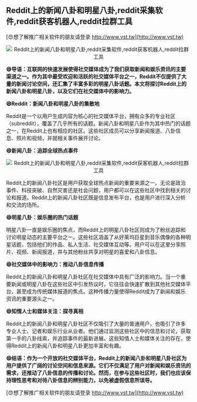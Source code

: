## **Reddit上的新闻八卦和明星八卦,reddit采集软件,reddit获客机器人,reddit拉群工具**

[😍想了解推广相关软件的朋友请登录 http://www.vst.tw](http://www.vst.tw)

 <center><img src="https://vst.tw/MP4/tuiguang/png/0.png" alt="Reddit上的新闻八卦和明星八卦,reddit采集软件,reddit获客机器人,reddit拉群工具"></center>

**😄导语：互联网的快速发展使得社交媒体成为了我们获取新闻和娱乐资讯的主要渠道之一。作为其中最受欢迎和活跃的社交媒体平台之一，Reddit不仅提供了大量的新闻讨论空间，还汇集了丰富多彩的明星八卦话题。本文将探讨Reddit上的新闻八卦和明星八卦，以及它们在社交媒体中的影响力。**

**😄Reddit：新闻八卦和明星八卦的集散地**

Reddit是一个以用户生成内容为核心的社交媒体平台，拥有众多的专业社区（subreddit），覆盖了几乎所有的话题。新闻八卦和明星八卦作为其中热门的话题之一，在Reddit上也有相应的社区。这些社区成员可以分享新闻报道、八卦信息、照片和视频，并就相关事件展开讨论。

**😄新闻八卦：追踪全球热点事件**

 <center><img src="https://vst.tw/MP4/tuiguang/png/4.png" alt="Reddit上的新闻八卦和明星八卦,reddit采集软件,reddit获客机器人,reddit拉群工具"></center>

Reddit上的新闻八卦社区是用户获取全球热点新闻的重要来源之一。无论是政治事件、科技突破、自然灾害还是社会问题，用户都可以在这些社区中找到相关的讨论和报道。Reddit上的新闻八卦社区既是信息发布平台，也是用户进行深入分析和交流的场所。

**😄明星八卦：娱乐圈的热门话题**

明星八卦一直是娱乐圈的焦点，而Reddit上的明星八卦社区则成为了粉丝追踪和讨论明星动态的主要平台之一。这些社区涵盖了从好莱坞巨星到音乐偶像的各种明星话题，包括他们的作品、私人生活、社交媒体互动等。用户可以在这里分享照片、视频、新闻报道，并与其他粉丝共享对明星的喜爱和八卦信息。

**😄社交媒体中的影响力：推动八卦信息传播**

Reddit上的新闻八卦和明星八卦社区在社交媒体中具有广泛的影响力。当一个重要新闻或明星八卦在这些社区中引发热议时，它往往会快速扩散到其他社交媒体平台，甚至成为传统媒体报道的焦点。这种传播力量使得Reddit成为了新闻和娱乐资讯的重要源头之一。

**😄知情人士和媒体关注：探寻真相**

Reddit上的新闻八卦和明星八卦社区不仅吸引了大量的普通用户，也吸引了许多专业人士、记者和娱乐行业从业者。他们通过监测这些社区中的信息和讨论，获取第一手的八卦线索，并追踪事件的最新进展。这些知情人士和媒体关注的存在，使得Reddit上的新闻八卦和明星八卦更加丰富和有趣。

**😄结语：作为一个开放的社交媒体平台，Reddit上的新闻八卦和明星八卦社区为用户提供了广阔的讨论空间和信息来源。它们不仅满足了用户对新闻和娱乐资讯的需求，还推动了八卦信息的传播和讨论。然而，在参与这些社区时，我们也应该保持理性思考和对待八卦信息的辨别能力，以免被虚假信息所误导。**

[😍想了解推广相关软件的朋友请登录 http://www.vst.tw](http://www.vst.tw)



